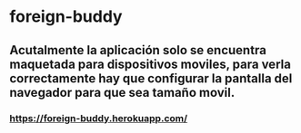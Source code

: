 # foreign-buddy
## Acutalmente la aplicación solo se encuentra maquetada para dispositivos moviles, para verla correctamente hay que configurar la pantalla del navegador para que sea tamaño movil.

### https://foreign-buddy.herokuapp.com/
